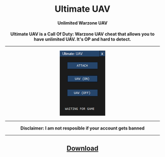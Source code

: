 <h1 align="center">Ultimate UAV</h1>
<h4 align="center">Unlimited Warzone UAV</h4>

<h4 align="center">
Ultimate UAV is a Call Of Duty: Warzone UAV cheat that allows you to have unlimited UAV. It's OP and hard to detect.
  <hr>
<img src="https://raw.githubusercontent.com/Ampdale/WZ-UAV/main/ultimate%20UAV.PNG">
<hr>
Disclaimer: I am not resposible if your account gets banned
<hr>
  </h4>
  <h2 align="center">
  <a href="https://github.com/Ampdale/WZ-UAV/releases/tag/UAV" 
     <hr>
  Download
</h2>
